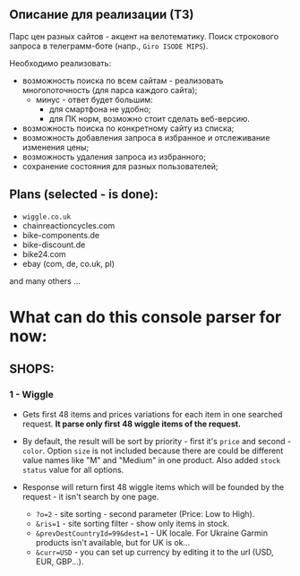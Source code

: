 ## Описание для реализации (ТЗ)
Парс цен разных сайтов - акцент на велотематику. Поиск строкового запроса в телеграмм-боте (напр., `Giro ISODE MIPS`).

Необходимо реализовать:
  * возможность поиска по всем сайтам - реализовать многопоточность (для парса каждого сайта);
    * минус - ответ будет большим:
      * для смартфона не удобно;
      * для ПК норм, возможно стоит сделать веб-версию.
  * возможность поиска по конкретному сайту из списка;
  * возможность добавления запроса в избранное и отслеживание изменения цены;
  * возможность удаления запроса из избранного;
  * сохранение состояния для разных пользователей;


## Plans (selected - is done):
- `wiggle.co.uk`
- chainreactioncycles.com
- bike-components.de
- bike-discount.de
- bike24.com
- ebay (com, de, co.uk, pl)

and many others ...


# What can do this console parser for now:
## SHOPS:
### 1 - Wiggle
- Gets first 48 items and prices variations for each item in one searched request.
  **It parse only first 48 wiggle items of the request.**

- By default, the result will be sort by priority - first it's `price` and second - `color`.
  Option `size` is not included because there are could be different value names like "M" and "Medium" in one product.
  Also added `stock status` value for all options.

- Response will return first 48 wiggle items which will be founded by the request - it isn't search by one page.
  - `?o=2` - site sorting - second parameter (Price: Low to High).
  - `&ris=1` - site sorting filter - show only items in stock.
  - `&prevDestCountryId=99&dest=1` - UK locale. For Ukraine Garmin products isn't available, but for UK is ok...
  - `&curr=USD` - you can set up currency by editing it to the url (USD, EUR, GBP...).
  

